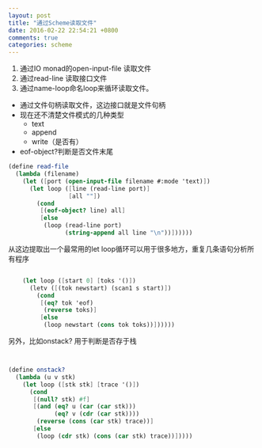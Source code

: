 ```yaml
---
layout: post
title: "通过Scheme读取文件"
date: 2016-02-22 22:54:21 +0800
comments: true
categories: scheme
---
```


1. 通过IO monad的open-input-file 读取文件
2. 通过read-line 读取接口文件
3. 通过name-loop命名loop来循环读取文件。

<!--more-->


+ 通过文件句柄读取文件，这边接口就是文件句柄
+ 现在还不清楚文件模式的几种类型
    - text
    - append
    - write（是否有）
+ eof-object?判断是否文件末尾
``` scheme
(define read-file
  (lambda (filename)
    (let ([port (open-input-file filename #:mode 'text)])
      (let loop ([line (read-line port)]
                 [all ""])
        (cond
         [(eof-object? line) all]
         [else
          (loop (read-line port)
                (string-append all line "\n"))])))))
```

从这边提取出一个最常用的let loop循环可以用于很多地方，重复几条语句分析所有程序
``` scheme

    (let loop ([start 0] [toks '()])
      (letv ([(tok newstart) (scan1 s start)])
        (cond
         [(eq? tok 'eof)
          (reverse toks)]
         [else
          (loop newstart (cons tok toks))])))))

```


另外，比如onstack? 用于判断是否存于栈
``` scheme


(define onstack?
  (lambda (u v stk)
    (let loop ([stk stk] [trace '()])
      (cond
       [(null? stk) #f]
       [(and (eq? u (car (car stk)))
             (eq? v (cdr (car stk))))
        (reverse (cons (car stk) trace))]
       [else
        (loop (cdr stk) (cons (car stk) trace))]))))

```

